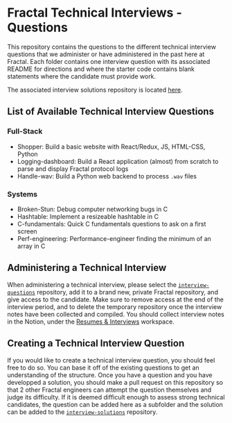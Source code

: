 # Fractal Technical Interviews - Questions

This repository contains the questions to the different technical interview questions that we administer or have administered in the past here at Fractal. Each folder contains one interview question with its associated README for directions and where the starter code contains blank statements where the candidate must provide work. 

The associated interview solutions repository is located [here](https://github.com/fractal/interview-solutions).

## List of Available Technical Interview Questions 

### Full-Stack

- Shopper: Build a basic website with React/Redux, JS, HTML-CSS, Python
- Logging-dashboard: Build a React application (almost) from scratch to parse and display Fractal protocol logs
- Handle-wav: Build a Python web backend to process `.wav` files

### Systems

- Broken-Stun: Debug computer networking bugs in C
- Hashtable: Implement a resizeable hashtable in C
- C-fundamentals: Quick C fundamentals questions to ask on a first screen
- Perf-engineering: Performance-engineer finding the minimum of an array in C

## Administering a Technical Interview

When administering a technical interview, please select the [`interview-questions`](https://github.com/fractal/interview-questions) repository, add it to a brand new, private Fractal repository, and give access to the candidate. Make sure to remove access at the end of the interview period, and to delete the temporary repository once the interview notes have been collected and compiled. You should collect interview notes in the Notion, under the [Resumes & Interviews](https://www.notion.so/tryfractal/8f16952aecf542d1b6ed2f8a0bdcd26b?v=40797fca108c4304a47b21c8939acfc5) workspace.

## Creating a Technical Interview Question

If you would like to create a technical interview question, you should feel free to do so. You can base it off of the existing questions to get an understanding of the structure. Once you have a question and you have developped a solution, you should make a pull request on this repository so that 2 other Fractal engineers can attempt the question themselves and judge its difficulty. If it is deemed difficult enough to assess strong technical candidates, the question can be added here as a subfolder and the solution can be added to the [`interview-solutions`](https://github.com/fractal/interview-solutions) repository.
